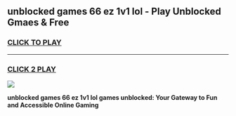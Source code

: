 
## unblocked games 66 ez 1v1 lol - Play Unblocked Gmaes & Free
<h3>
<a href="https://news.freeplayer.one?title=unblocked_games_66_ez_1v1_lol&ref=16F">CLICK TO PLAY</a></h3>
<hr>

<h3>
<a href="https://news.freeplayer.one?title=unblocked_games_66_ez_1v1_lol&ref=16F">CLICK 2 PLAY</a>
  
</h3>

<a href="https://news.freeplayer.one?title=unblocked_games_66_ez_1v1_lol&ref=16F/"><img src="https://clearcache.store/games.png"></a>


**unblocked games 66 ez 1v1 lol games unblocked: Your Gateway to Fun and Accessible Online Gaming**
